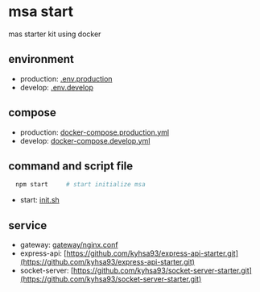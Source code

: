 # msa start
mas starter kit using docker

## environment
 * production: [.env.production](/.env.production)
 * develop: [.env.develop](/.env.develop)

## compose
 * production: [docker-compose.production.yml](/docker-compose.production.yml)
 * develop: [docker-compose.develop.yml](/docker-compose.develop.yml)

## command and script file
```bash
  npm start     # start initialize msa
```
 * start: [init.sh](init.sh)

## service
 * gateway: [gateway/nginx.conf](gateway/nginx.conf)
 * express-api: [https://github.com/kyhsa93/express-api-starter.git](https://github.com/kyhsa93/express-api-starter.git)
 * socket-server: [https://github.com/kyhsa93/socket-server-starter.git](https://github.com/kyhsa93/socket-server-starter.git)
